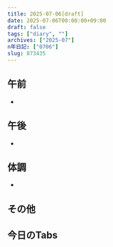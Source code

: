 ```yaml
---
title: 2025-07-06[draft]
date: 2025-07-06T00:00:00+09:00
draft: false
tags: ["diary", ""]
archives: ["2025-07"]
n年日記: ["0706"]
slug: 873435
---
```

## 午前
- 
## 午後
- 
## 体調
- 
## その他
## 今日のTabs